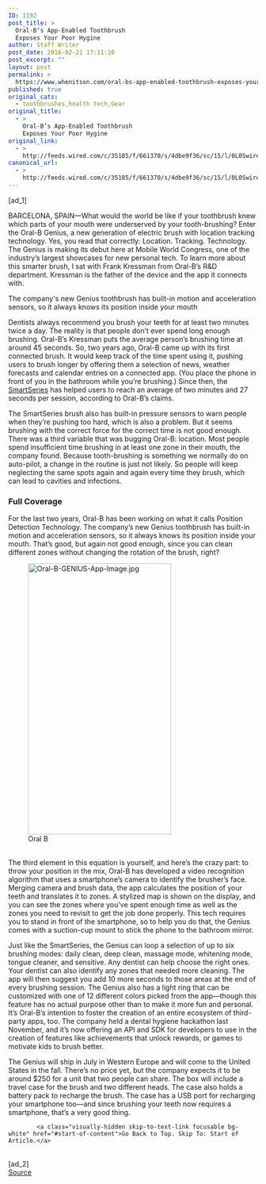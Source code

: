 ```yaml
---
ID: 1192
post_title: >
  Oral-B’s App-Enabled Toothbrush
  Exposes Your Poor Hygine
author: Staff Writer
post_date: 2016-02-21 17:11:10
post_excerpt: ""
layout: post
permalink: >
  https://www.whenitson.com/oral-bs-app-enabled-toothbrush-exposes-your-poor-hygine/
published: true
original_cats:
  - toothbrushes,health tech,Gear
original_title:
  - >
    Oral-B’s App-Enabled Toothbrush
    Exposes Your Poor Hygine
original_link:
  - >
    http://feeds.wired.com/c/35185/f/661370/s/4dbe9f36/sc/15/l/0L0Swired0N0C20A160C0A20Coral0Eb0Egenius0Etoothbrush0C/story01.htm
canonical_url:
  - >
    http://feeds.wired.com/c/35185/f/661370/s/4dbe9f36/sc/15/l/0L0Swired0N0C20A160C0A20Coral0Eb0Egenius0Etoothbrush0C/story01.htm
---
```

 [ad_1]
<br><div id=""><p>BARCELONA, SPAIN—What would the world be like if your toothbrush knew which parts of your mouth were underserved by your tooth-brushing? Enter the Oral-B Genius, a new generation of electric brush with location tracking technology. Yes, you read that correctly: Location. Tracking. Technology. The Genius is making its debut here at Mobile World Congress, one of the industry’s largest showcases for new personal tech. To learn more about this smarter brush, I sat with Frank Kressman from Oral-B’s R&amp;D department. Kressman is the father of the device and the app it connects with.</p>
<p data-js="fader" class="pullquote carve fader">
	The company's new Genius toothbrush has built-in motion and acceleration sensors, so it always knows its position inside your mouth	<span class="attribution"/>
</p>
Dentists always recommend you brush your teeth for at least two minutes twice a day. The reality is that people don’t ever spend long enough brushing. Oral-B’s Kressman puts the average person’s brushing time at around 45 seconds. So, two years ago, Oral-B came up with its first connected brush. It would keep track of the time spent using it, pushing users to brush longer by offering them a selection of news, weather forecasts and calendar entries on a connected app. (You place the phone in front of you in the bathroom while you’re brushing.) Since then, the <a href="http://connectedtoothbrush.com/">SmartSeries</a> has helped users to reach an average of two minutes and 27 seconds per session, according to Oral-B’s claims. 
<p>The SmartSeries brush also has built-in pressure sensors to warn people when they’re pushing too hard, which is also a problem. But it seems brushing with the correct force for the correct time is not good enough. There was a third variable that was bugging Oral-B: location. Most people spend insufficient time brushing in at least one zone in their mouth, the company found. Because tooth-brushing is something we normally do on auto-pilot, a change in the routine is just not likely. So people will keep neglecting the same spots again and again every time they brush, which can lead to cavities and infections.</p>
<h3>Full Coverage</h3>
<p>For the last two years, Oral-B has been working on what it calls Position Detection Technology. The company’s new Genius toothbrush has built-in motion and acceleration sensors, so it always knows its position inside your mouth. That’s good, but again not good enough, since you can clean different zones without changing the rotation of the brush, right?</p>
<p><figure attachment_1977866="" class="carve wp-caption portrait alignnone  relative" data-js="fader"><a href="http://www.wired.com/wp-content/uploads/2016/02/Oral-B-GENIUS-App-Image.jpg"><img src="http://www.whenitson.com/wp-content/uploads/2016/02/Oral-Bs-App-Enabled-Toothbrush-Exposes-Your-Poor-Hygine.jpg" alt="Oral-B-GENIUS-App-Image.jpg" width="289" height="547" class="size-inset-image wp-image-1977866"/></a><figcaption class="wp-caption-text link-underline"><span class="credit link-underline-sm"><span aria-hidden="true" class="ui ui ui-photo inline-block ui-credit relative opacity-5 marg-r-micro"/> Oral B</span></figcaption></figure><br/>The third element in this equation is yourself, and here’s the crazy part: to throw your position in the mix, Oral-B has developed a video recognition algorithm that uses a smartphone’s camera to identify the brusher’s face. Merging camera and brush data, the app calculates the position of your teeth and translates it to zones. A stylized map is shown on the display, and you can see the zones where you’ve spent enough time as well as the zones you need to revisit to get the job done properly. This tech requires you to stand in front of the smartphone, so to help you do that, the Genius comes with a suction-cup mount to stick the phone to the bathroom mirror.</p>
<p>Just like the SmartSeries, the Genius can loop a selection of up to six brushing modes: daily clean, deep clean, massage mode, whitening mode, tongue cleaner, and sensitive. Any dentist can help choose the right ones. Your dentist can also identify any zones that needed more cleaning. The app will then suggest you add 10 more seconds to those areas at the end of every brushing session. The Genius also has a light ring that can be customized with one of 12 different colors picked from the app—though this feature has no actual purpose other than to make it more fun and personal. It’s Oral-B’s intention to foster the creation of an entire ecosystem of third-party apps, too. The company held a dental hygiene hackathon last November, and it’s now offering an API and SDK for developers to use in the creation of features like achievements that unlock rewards, or games to motivate kids to brush better.</p>
<p>The Genius will ship in July in Western Europe and will come to the United States in the fall. There’s no price yet, but the company expects it to be around $250 for a unit that two people can share. The box will include a travel case for the brush and two different heads. The case also holds a battery pack to recharge the brush. The case has a USB port for recharging your smartphone too—and since brushing your teeth now requires a smartphone, that’s a very good thing.</p>

			<a class="visually-hidden skip-to-text-link focusable bg-white" href="#start-of-content">Go Back to Top. Skip To: Start of Article.</a>

			
</div>
<br>[ad_2]
<br><a href="http://feeds.wired.com/c/35185/f/661370/s/4dbe9f36/sc/15/l/0L0Swired0N0C20A160C0A20Coral0Eb0Egenius0Etoothbrush0C/story01.htm">Source </a>